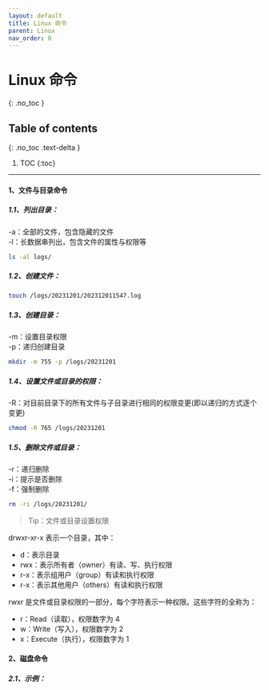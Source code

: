 ```yaml
---
layout: default
title: Linux 命令
parent: Linux
nav_order: 0
---
```


# Linux 命令

{: .no_toc }

## Table of contents

{: .no_toc .text-delta }

1. TOC
   {:toc}

---

#### 1、文件与目录命令

##### 1.1、列出目录：  
-a：全部的文件，包含隐藏的文件  
-l：长数据串列出，包含文件的属性与权限等

```bash
ls -al logs/
```

##### 1.2、创建文件：

 ```bash
 touch /logs/20231201/202312011547.log
 ```

##### 1.3、创建目录：  
-m：设置目录权限  
-p：递归创建目录

```bash
mkdir -m 755 -p /logs/20231201
```

##### 1.4、设置文件或目录的权限：  
-R：对目前目录下的所有文件与子目录进行相同的权限变更(即以递归的方式逐个变更)

```bash
chmod -R 765 /logs/20231201
```

##### 1.5、删除文件或目录：  
-r：递归删除  
-i：提示是否删除  
-f：强制删除

```bash
rm -ri /logs/20231201/
```

> Tip：文件或目录设置权限

drwxr-xr-x 表示一个目录，其中：

* d：表示目录
* rwx：表示所有者（owner）有读、写、执行权限
* r-x：表示组用户（group）有读和执行权限
* r-x：表示其他用户（others）有读和执行权限

rwxr 是文件或目录权限的一部分，每个字符表示一种权限。这些字符的全称为：

* r：Read（读取），权限数字为 4
* w：Write（写入），权限数字为 2
* x：Execute（执行），权限数字为 1

#### 2、磁盘命令

##### 2.1、示例：  
